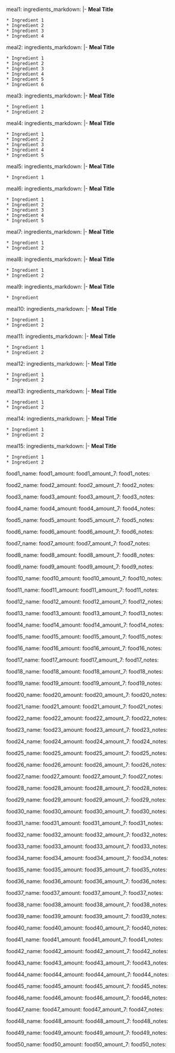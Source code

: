 meal1:
  ingredients_markdown: |-
    **Meal Title**

    * Ingredient 1
    * Ingredient 2
    * Ingredient 3
    * Ingredient 4

meal2: 
  ingredients_markdown: |-
    **Meal Title**
    
    * Ingredient 1
    * Ingredient 2
    * Ingredient 3
    * Ingredient 4
    * Ingredient 5
    * Ingredient 6

meal3:
  ingredients_markdown: |-
    **Meal Title**
    
    * Ingredient 1
    * Ingredient 2
        
meal4: 
  ingredients_markdown: |-
    **Meal Title**
    
    * Ingredient 1
    * Ingredient 2
    * Ingredient 3
    * Ingredient 4
    * Ingredient 5
    
meal5: 
  ingredients_markdown: |-
    **Meal Title**
    
    * Ingredient 1

meal6: 
  ingredients_markdown: |-
    **Meal Title**
    
    * Ingredient 1
    * Ingredient 2
    * Ingredient 3
    * Ingredient 4
    * Ingredient 5

meal7: 
  ingredients_markdown: |-
    **Meal Title**
    
    * Ingredient 1
    * Ingredient 2

meal8: 
  ingredients_markdown: |-
    **Meal Title**
    
    * Ingredient 1
    * Ingredient 2

meal9:
  ingredients_markdown: |-
    **Meal Title**
    
    * Ingredient

meal10:
  ingredients_markdown: |-
    **Meal Title**
    
    * Ingredient 1
    * Ingredient 2

meal11:
  ingredients_markdown: |-
    **Meal Title**
    
    * Ingredient 1
    * Ingredient 2

meal12:
  ingredients_markdown: |-
    **Meal Title**
    
    * Ingredient 1
    * Ingredient 2

meal13:
  ingredients_markdown: |-
    **Meal Title**
    
    * Ingredient 1
    * Ingredient 2

meal14:
  ingredients_markdown: |-
    **Meal Title**
    
    * Ingredient 1
    * Ingredient 2

meal15:
  ingredients_markdown: |-
    **Meal Title**
    
    * Ingredient 1
    * Ingredient 2

food1_name: 
food1_amount: 
food1_amount_7: 
food1_notes: 

food2_name: 
food2_amount: 
food2_amount_7: 
food2_notes: 

food3_name: 
food3_amount: 
food3_amount_7: 
food3_notes: 

food4_name: 
food4_amount: 
food4_amount_7: 
food4_notes: 

food5_name: 
food5_amount: 
food5_amount_7: 
food5_notes: 

food6_name: 
food6_amount: 
food6_amount_7: 
food6_notes: 

food7_name: 
food7_amount: 
food7_amount_7: 
food7_notes: 

food8_name: 
food8_amount: 
food8_amount_7: 
food8_notes: 

food9_name: 
food9_amount: 
food9_amount_7: 
food9_notes: 

food10_name: 
food10_amount: 
food10_amount_7: 
food10_notes: 

food11_name: 
food11_amount: 
food11_amount_7: 
food11_notes: 

food12_name: 
food12_amount: 
food12_amount_7: 
food12_notes:

food13_name: 
food13_amount: 
food13_amount_7: 
food13_notes:

food14_name: 
food14_amount: 
food14_amount_7: 
food14_notes:

food15_name: 
food15_amount: 
food15_amount_7: 
food15_notes:

food16_name: 
food16_amount: 
food16_amount_7: 
food16_notes:

food17_name: 
food17_amount: 
food17_amount_7: 
food17_notes:

food18_name: 
food18_amount: 
food18_amount_7: 
food18_notes: 

food19_name: 
food19_amount: 
food19_amount_7: 
food19_notes:

food20_name: 
food20_amount: 
food20_amount_7: 
food20_notes:

food21_name: 
food21_amount: 
food21_amount_7: 
food21_notes:

food22_name: 
food22_amount: 
food22_amount_7: 
food22_notes:

food23_name: 
food23_amount: 
food23_amount_7: 
food23_notes:

food24_name: 
food24_amount: 
food24_amount_7: 
food24_notes:

food25_name: 
food25_amount: 
food25_amount_7: 
food25_notes:

food26_name: 
food26_amount: 
food26_amount_7: 
food26_notes:

food27_name: 
food27_amount: 
food27_amount_7: 
food27_notes:

food28_name: 
food28_amount: 
food28_amount_7: 
food28_notes:

food29_name: 
food29_amount: 
food29_amount_7: 
food29_notes:

food30_name: 
food30_amount: 
food30_amount_7: 
food30_notes:

food31_name: 
food31_amount: 
food31_amount_7: 
food31_notes:

food32_name: 
food32_amount: 
food32_amount_7: 
food32_notes:

food33_name: 
food33_amount: 
food33_amount_7: 
food33_notes:

food34_name: 
food34_amount: 
food34_amount_7: 
food34_notes:

food35_name: 
food35_amount: 
food35_amount_7: 
food35_notes:

food36_name: 
food36_amount: 
food36_amount_7: 
food36_notes:

food37_name: 
food37_amount: 
food37_amount_7: 
food37_notes:

food38_name: 
food38_amount: 
food38_amount_7: 
food38_notes:

food39_name: 
food39_amount: 
food39_amount_7: 
food39_notes:

food40_name: 
food40_amount: 
food40_amount_7: 
food40_notes:

food41_name: 
food41_amount: 
food41_amount_7: 
food41_notes:

food42_name: 
food42_amount: 
food42_amount_7: 
food42_notes:

food43_name: 
food43_amount: 
food43_amount_7: 
food43_notes:

food44_name: 
food44_amount: 
food44_amount_7: 
food44_notes:

food45_name: 
food45_amount: 
food45_amount_7: 
food45_notes:

food46_name: 
food46_amount: 
food46_amount_7: 
food46_notes:

food47_name: 
food47_amount: 
food47_amount_7: 
food47_notes:

food48_name: 
food48_amount: 
food48_amount_7: 
food48_notes:

food49_name: 
food49_amount: 
food49_amount_7: 
food49_notes:

food50_name: 
food50_amount: 
food50_amount_7: 
food50_notes:
